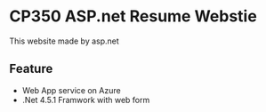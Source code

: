 # CP350 ASP.net Resume Webstie
This website made by asp.net

## Feature
* Web App service on Azure
* .Net 4.5.1 Framwork with web form
